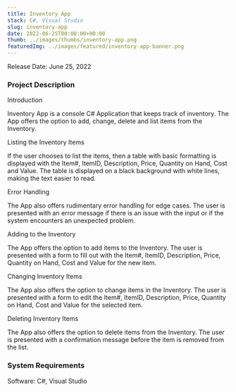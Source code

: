 ```yaml
---
title: Inventory App
stack: C#, Visual Studio
slug: inventory-app
date: 2022-06-25T00:00:00+00:00
thumb: ../images/thumbs/inventory-app.png
featuredImg: ../images/featured/inventory-app-banner.png
---
```


Release Date: June 25, 2022

### Project Description

Introduction

Inventory App is a console C# Application that keeps track of inventory.
The App offers the option to add, change, delete and list items from the Inventory.

Listing the Inventory Items

If the user chooses to list the items, then a table with basic formatting is displayed with the Item#, ItemID, Description, Price, Quantity on Hand, Cost and Value.
The table is displayed on a black background with white lines, making the text easier to read.

Error Handling

The App also offers rudimentary error handling for edge cases.
The user is presented with an error message if there is an issue with the input or if the system encounters an unexpected problem.

Adding to the Inventory

The App offers the option to add items to the Inventory.
The user is presented with a form to fill out with the Item#, ItemID, Description, Price, Quantity on Hand, Cost and Value for the new item.

Changing Inventory Items

The App also offers the option to change items in the Inventory.
The user is presented with a form to edit the Item#, ItemID, Description, Price, Quantity on Hand, Cost and Value for the selected item.

Deleting Inventory Items

The App also offers the option to delete items from the Inventory.
The user is presented with a confirmation message before the item is removed from the list.

### System Requirements

Software: C#, Visual Studio
